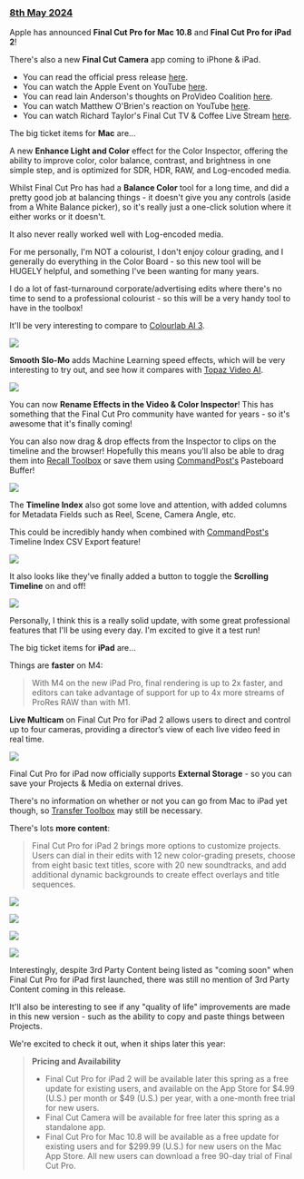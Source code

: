 ### [8th May 2024](/news/20240508)

Apple has announced **Final Cut Pro for Mac 10.8** and **Final Cut Pro for iPad 2**!

There's also a new **Final Cut Camera** app coming to iPhone & iPad.

- You can read the official press release [here](https://www.apple.com/newsroom/2024/05/final-cut-pro-transforms-video-creation-with-live-multicam-on-ipad-and-new-ai-features-on-mac/).
- You can watch the Apple Event on YouTube [here](https://www.youtube.com/watch?v=f1J38FlDKxo).
- You can read Iain Anderson's thoughts on ProVideo Coalition [here](https://www.provideocoalition.com/final-cut-pro-10-8-for-mac-announced/).
- You can watch Matthew O'Brien's reaction on YouTube [here](https://www.youtube.com/watch?v=KpqQi6BBlYY).
- You can watch Richard Taylor's Final Cut TV & Coffee Live Stream [here](https://www.youtube.com/watch?v=1J7zdaqlcl0).

The big ticket items for **Mac** are...

A new **Enhance Light and Color** effect for the Color Inspector, offering the ability to improve color, color balance, contrast, and brightness in one simple step, and is optimized for SDR, HDR, RAW, and Log-encoded media.

Whilst Final Cut Pro has had a **Balance Color** tool for a long time, and did a pretty good job at balancing things - it doesn't give you any controls (aside from a White Balance picker), so it's really just a one-click solution where it either works or it doesn't.

It also never really worked well with Log-encoded media.

For me personally, I'm NOT a colourist, I don't enjoy colour grading, and I generally do everything in the Color Board - so this new tool will be HUGELY helpful, and something I've been wanting for many years.

I do a lot of fast-turnaround corporate/advertising edits where there's no time to send to a professional colourist - so this will be a very handy tool to have in the toolbox!

It'll be very interesting to compare to [Colourlab AI 3](https://colourlab.ai).

![](/static/enhance-light-and-color.jpg)

**Smooth Slo-Mo** adds Machine Learning speed effects, which will be very interesting to try out, and see how it compares with [Topaz Video AI](https://www.topazlabs.com/topaz-video-ai).

![](/static/smooth-slow-mo.jpg)

You can now **Rename Effects in the Video & Color Inspector**! This has something that the Final Cut Pro community have wanted for years - so it's awesome that it's finally coming!

You can also now drag & drop effects from the Inspector to clips on the timeline and the browser! Hopefully this means you'll also be able to drag them into [Recall Toolbox](https://recalltoolbox.io) or save them using [CommandPost's](https://commandpost.io) Pasteboard Buffer!

![](/static/rename-inspector.jpg)

The **Timeline Index** also got some love and attention, with added columns for Metadata Fields such as Reel, Scene, Camera Angle, etc.

This could be incredibly handy when combined with [CommandPost's](https://commandpost.io) Timeline Index CSV Export feature!

![](/static/timeline-index.jpg)

It also looks like they've finally added a button to toggle the **Scrolling Timeline** on and off!

![](/static/scrolling-timeline.jpg)

Personally, I think this is a really solid update, with some great professional features that I'll be using every day. I'm excited to give it a test run!

The big ticket items for **iPad** are...

Things are **faster** on M4:

> With M4 on the new iPad Pro, final rendering is up to 2x faster, and editors can take advantage of support for up to 4x more streams of ProRes RAW than with M1.

**Live Multicam** on Final Cut Pro for iPad 2 allows users to direct and control up to four cameras, providing a director’s view of each live video feed in real time.

![](/static/ipad-multicam.jpg)

Final Cut Pro for iPad now officially supports **External Storage** - so you can save your Projects & Media on external drives.

There's no information on whether or not you can go from Mac to iPad yet though, so [Transfer Toolbox](https://transfertoolbox.io) may still be necessary.

There's lots **more content**:

> Final Cut Pro for iPad 2 brings more options to customize projects. Users can dial in their edits with 12 new color-grading presets, choose from eight basic text titles, score with 20 new soundtracks, and add additional dynamic backgrounds to create effect overlays and title sequences.

![](/static/dynamic-glitch-backgrounds.jpg)

![](/static/grading-presets.jpg)

![](/static/soundtracks.jpg)

![](/static/text-titles.jpg)

Interestingly, despite 3rd Party Content being listed as "coming soon" when Final Cut Pro for iPad first launched, there was still no mention of 3rd Party Content coming in this release.

It'll also be interesting to see if any "quality of life" improvements are made in this new version - such as the ability to copy and paste things between Projects.

We're excited to check it out, when it ships later this year:

> **Pricing and Availability**
> - Final Cut Pro for iPad 2 will be available later this spring as a free update for existing users, and available on the App Store for $4.99 (U.S.) per month or $49 (U.S.) per year, with a one-month free trial for new users.
> - Final Cut Camera will be available for free later this spring as a standalone app.
> - Final Cut Pro for Mac 10.8 will be available as a free update for existing users and for $299.99 (U.S.) for new users on the Mac App Store. All new users can download a free 90-day trial of Final Cut Pro.
